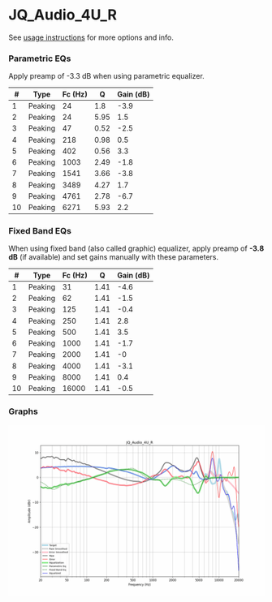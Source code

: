 # JQ_Audio_4U_R
See [usage instructions](https://github.com/jaakkopasanen/AutoEq#usage) for more options and info.

### Parametric EQs
Apply preamp of -3.3 dB when using parametric equalizer.

|   # | Type    |   Fc (Hz) |    Q |   Gain (dB) |
|-----|---------|-----------|------|-------------|
|   1 | Peaking |        24 | 1.8  |        -3.9 |
|   2 | Peaking |        24 | 5.95 |         1.5 |
|   3 | Peaking |        47 | 0.52 |        -2.5 |
|   4 | Peaking |       218 | 0.98 |         0.5 |
|   5 | Peaking |       402 | 0.56 |         3.3 |
|   6 | Peaking |      1003 | 2.49 |        -1.8 |
|   7 | Peaking |      1541 | 3.66 |        -3.8 |
|   8 | Peaking |      3489 | 4.27 |         1.7 |
|   9 | Peaking |      4761 | 2.78 |        -6.7 |
|  10 | Peaking |      6271 | 5.93 |         2.2 |

### Fixed Band EQs
When using fixed band (also called graphic) equalizer, apply preamp of **-3.8 dB** (if available) and set gains manually with these parameters.

|   # | Type    |   Fc (Hz) |    Q |   Gain (dB) |
|-----|---------|-----------|------|-------------|
|   1 | Peaking |        31 | 1.41 |        -4.6 |
|   2 | Peaking |        62 | 1.41 |        -1.5 |
|   3 | Peaking |       125 | 1.41 |        -0.4 |
|   4 | Peaking |       250 | 1.41 |         2.8 |
|   5 | Peaking |       500 | 1.41 |         3.5 |
|   6 | Peaking |      1000 | 1.41 |        -1.7 |
|   7 | Peaking |      2000 | 1.41 |        -0   |
|   8 | Peaking |      4000 | 1.41 |        -3.1 |
|   9 | Peaking |      8000 | 1.41 |         0.4 |
|  10 | Peaking |     16000 | 1.41 |        -0.5 |

### Graphs
![](./JQ_Audio_4U_R.png)
